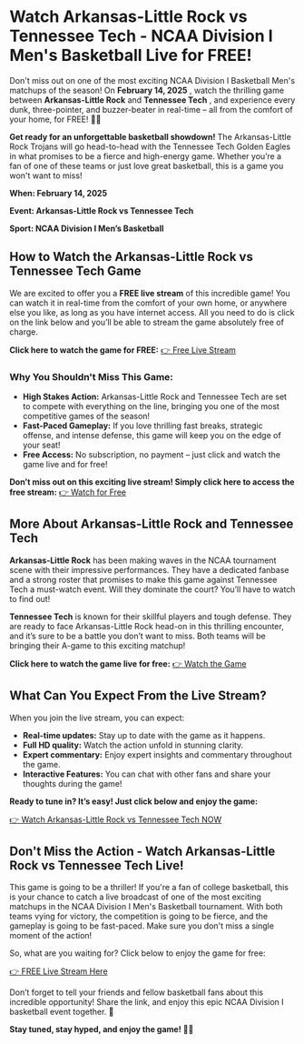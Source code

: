 # Watch Arkansas-Little Rock vs Tennessee Tech - NCAA Division I Men's Basketball Live for FREE!

Don't miss out on one of the most exciting NCAA Division I Basketball Men's matchups of the season! On **February 14, 2025** , watch the thrilling game between **Arkansas-Little Rock** and **Tennessee Tech** , and experience every dunk, three-pointer, and buzzer-beater in real-time – all from the comfort of your home, for FREE! 🏀🔥

**Get ready for an unforgettable basketball showdown!** The Arkansas-Little Rock Trojans will go head-to-head with the Tennessee Tech Golden Eagles in what promises to be a fierce and high-energy game. Whether you’re a fan of one of these teams or just love great basketball, this is a game you won't want to miss!

**When: February 14, 2025**

**Event: Arkansas-Little Rock vs Tennessee Tech**

**Sport: NCAA Division I Men’s Basketball**

## How to Watch the Arkansas-Little Rock vs Tennessee Tech Game

We are excited to offer you a **FREE live stream** of this incredible game! You can watch it in real-time from the comfort of your own home, or anywhere else you like, as long as you have internet access. All you need to do is click on the link below and you’ll be able to stream the game absolutely free of charge.

**Click here to watch the game for FREE:** [👉 Free Live Stream](https://tinyurl.com/livestreamfreeo?st=Arkansas-Little+Rock+vs+Tennessee+Tech&si=ghc)

### Why You Shouldn't Miss This Game:

- **High Stakes Action:** Arkansas-Little Rock and Tennessee Tech are set to compete with everything on the line, bringing you one of the most competitive games of the season!
- **Fast-Paced Gameplay:** If you love thrilling fast breaks, strategic offense, and intense defense, this game will keep you on the edge of your seat!
- **Free Access:** No subscription, no payment – just click and watch the game live and for free!

**Don’t miss out on this exciting live stream! Simply click here to access the free stream:** [👉 Watch for Free](https://tinyurl.com/livestreamfreeo?st=Arkansas-Little+Rock+vs+Tennessee+Tech&si=ghc)

## More About Arkansas-Little Rock and Tennessee Tech

**Arkansas-Little Rock** has been making waves in the NCAA tournament scene with their impressive performances. They have a dedicated fanbase and a strong roster that promises to make this game against Tennessee Tech a must-watch event. Will they dominate the court? You’ll have to watch to find out!

**Tennessee Tech** is known for their skillful players and tough defense. They are ready to face Arkansas-Little Rock head-on in this thrilling encounter, and it’s sure to be a battle you don’t want to miss. Both teams will be bringing their A-game to this exciting matchup!

**Click here to watch the game live for free:** [👉 Watch the Game](https://tinyurl.com/livestreamfreeo?st=Arkansas-Little+Rock+vs+Tennessee+Tech&si=ghc)

## What Can You Expect From the Live Stream?

When you join the live stream, you can expect:

- **Real-time updates:** Stay up to date with the game as it happens.
- **Full HD quality:** Watch the action unfold in stunning clarity.
- **Expert commentary:** Enjoy expert insights and commentary throughout the game.
- **Interactive Features:** You can chat with other fans and share your thoughts during the game!

**Ready to tune in? It’s easy! Just click below and enjoy the game:**

[👉 Watch Arkansas-Little Rock vs Tennessee Tech NOW](https://tinyurl.com/livestreamfreeo?st=Arkansas-Little+Rock+vs+Tennessee+Tech&si=ghc)

## Don't Miss the Action - Watch Arkansas-Little Rock vs Tennessee Tech Live!

This game is going to be a thriller! If you're a fan of college basketball, this is your chance to catch a live broadcast of one of the most exciting matchups in the NCAA Division I Men's Basketball tournament. With both teams vying for victory, the competition is going to be fierce, and the gameplay is going to be fast-paced. Make sure you don't miss a single moment of the action!

So, what are you waiting for? Click below to enjoy the game for free:

[👉 FREE Live Stream Here](https://tinyurl.com/livestreamfreeo?st=Arkansas-Little+Rock+vs+Tennessee+Tech&si=ghc)

Don’t forget to tell your friends and fellow basketball fans about this incredible opportunity! Share the link, and enjoy this epic NCAA Division I basketball event together. 🎉

**Stay tuned, stay hyped, and enjoy the game! 🏀🔥**

